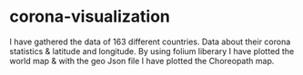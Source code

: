 # corona-visualization
I have gathered the data of 163 different countries. Data about their corona statistics & latitude and longitude.
By using folium liberary I have plotted the world map & with the geo Json file I have plotted the Choreopath map. 
